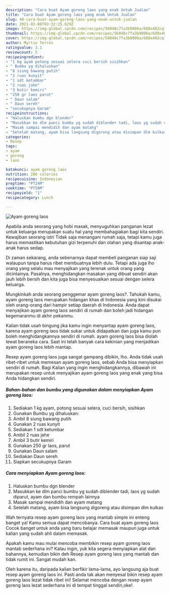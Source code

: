 ```yaml
---
description: "Cara buat Ayam goreng laos yang enak Untuk Jualan"
title: "Cara buat Ayam goreng laos yang enak Untuk Jualan"
slug: 40-cara-buat-ayam-goreng-laos-yang-enak-untuk-jualan
date: 2021-02-08T03:32:25.629Z
image: https://img-global.cpcdn.com/recipes/56048c7fa3b9006a/680x482cq70/ayam-goreng-laos-foto-resep-utama.jpg
thumbnail: https://img-global.cpcdn.com/recipes/56048c7fa3b9006a/680x482cq70/ayam-goreng-laos-foto-resep-utama.jpg
cover: https://img-global.cpcdn.com/recipes/56048c7fa3b9006a/680x482cq70/ayam-goreng-laos-foto-resep-utama.jpg
author: Myrtie Torres
ratingvalue: 3.1
reviewcount: 5
recipeingredient:
- "1 kg ayam potong sesuai selera cuci bersih sisihkan"
- " Bumbu yg dihaluskan"
- "8 siung bawang putih"
- "2 ruas kunyit"
- "1 sdt ketumbar"
- "2 ruas jahe"
- "3 butir kemiri"
- "250 gr laos parut"
- " Daun salam"
- " Daun sereh"
- "secukupnya Garam"
recipeinstructions:
- "Haluskan bumbu dgn blender"
- "Masukkan ke dlm panci bumbu yg sudah diblender tadi, laos yg sudah diparut, ayam dan bumbu rempah lainnya"
- "Masak sampai mendidih dan ayam matang"
- "Setelah matang, ayam bisa langsung digoreng atau disimpan dlm kulkas"
categories:
- Resep
tags:
- ayam
- goreng
- laos

katakunci: ayam goreng laos 
nutrition: 286 calories
recipecuisine: Indonesian
preptime: "PT24M"
cooktime: "PT58M"
recipeyield: "1"
recipecategory: Lunch

---
```



![Ayam goreng laos](https://img-global.cpcdn.com/recipes/56048c7fa3b9006a/680x482cq70/ayam-goreng-laos-foto-resep-utama.jpg)

Apabila anda seorang yang hobi masak, menyuguhkan panganan lezat untuk keluarga merupakan suatu hal yang membahagiakan bagi kita sendiri. Kewajiban seorang istri Tidak saja menangani rumah saja, tetapi kamu juga harus memastikan kebutuhan gizi terpenuhi dan olahan yang disantap anak-anak harus sedap.

Di zaman  sekarang, anda sebenarnya dapat membeli panganan siap saji walaupun tanpa harus ribet membuatnya lebih dulu. Tetapi ada juga lho orang yang selalu mau menyajikan yang terenak untuk orang yang dicintainya. Pasalnya, menghidangkan masakan yang dibuat sendiri akan jauh lebih bersih dan kita juga bisa menyesuaikan sesuai dengan selera keluarga. 



Mungkinkah anda seorang penggemar ayam goreng laos?. Tahukah kamu, ayam goreng laos merupakan hidangan khas di Indonesia yang kini disukai oleh orang-orang dari hampir setiap daerah di Indonesia. Anda dapat menyajikan ayam goreng laos sendiri di rumah dan boleh jadi hidangan kegemaranmu di akhir pekanmu.

Kalian tidak usah bingung jika kamu ingin menyantap ayam goreng laos, karena ayam goreng laos tidak sukar untuk didapatkan dan juga kamu pun boleh menghidangkannya sendiri di rumah. ayam goreng laos bisa diolah lewat beraneka cara. Saat ini telah banyak cara kekinian yang menjadikan ayam goreng laos lebih mantap.

Resep ayam goreng laos juga sangat gampang dibikin, lho. Anda tidak usah ribet-ribet untuk memesan ayam goreng laos, sebab Anda bisa menyiapkan sendiri di rumah. Bagi Kalian yang ingin menghidangkannya, dibawah ini merupakan resep untuk menyajikan ayam goreng laos yang enak yang bisa Anda hidangkan sendiri.

<!--inarticleads1-->

##### Bahan-bahan dan bumbu yang digunakan dalam menyiapkan Ayam goreng laos:

1. Sediakan 1 kg ayam, potong sesuai selera, cuci bersih, sisihkan
1. Gunakan  Bumbu yg dihaluskan:
1. Ambil 8 siung bawang putih
1. Gunakan 2 ruas kunyit
1. Sediakan 1 sdt ketumbar
1. Ambil 2 ruas jahe
1. Ambil 3 butir kemiri
1. Gunakan 250 gr laos, parut
1. Gunakan  Daun salam
1. Sediakan  Daun sereh
1. Siapkan secukupnya Garam




<!--inarticleads2-->

##### Cara menyiapkan Ayam goreng laos:

1. Haluskan bumbu dgn blender
1. Masukkan ke dlm panci bumbu yg sudah diblender tadi, laos yg sudah diparut, ayam dan bumbu rempah lainnya
1. Masak sampai mendidih dan ayam matang
1. Setelah matang, ayam bisa langsung digoreng atau disimpan dlm kulkas




Wah ternyata resep ayam goreng laos yang mantab simple ini enteng banget ya! Kamu semua dapat mencobanya. Cara buat ayam goreng laos Cocok banget untuk anda yang baru belajar memasak maupun juga untuk kalian yang sudah ahli dalam memasak.

Apakah kamu mau mulai mencoba membikin resep ayam goreng laos mantab sederhana ini? Kalau ingin, yuk kita segera menyiapkan alat dan bahannya, kemudian bikin deh Resep ayam goreng laos yang mantab dan tidak rumit ini. Sangat mudah kan. 

Oleh karena itu, daripada kalian berfikir lama-lama, ayo langsung aja buat resep ayam goreng laos ini. Pasti anda tak akan menyesal bikin resep ayam goreng laos lezat tidak ribet ini! Selamat mencoba dengan resep ayam goreng laos lezat sederhana ini di tempat tinggal sendiri,oke!.

